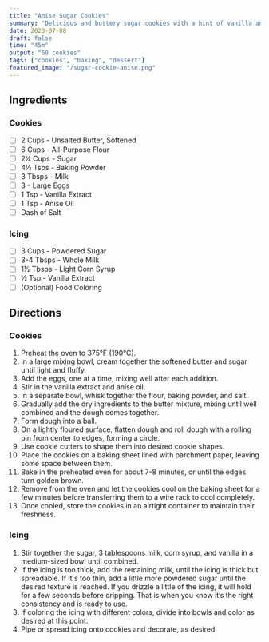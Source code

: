 ```yaml
---
title: "Anise Sugar Cookies"
summary: "Delicious and buttery sugar cookies with a hint of vanilla and anise"
date: 2023-07-08
draft: false
time: "45m"
output: "60 cookies"
tags: ["cookies", "baking", "dessert"]
featured_image: "/sugar-cookie-anise.png"
---
```


## Ingredients

### Cookies

- [ ] 2 Cups - Unsalted Butter, Softened
- [ ] 6 Cups - All-Purpose Flour
- [ ] 2¼ Cups - Sugar
- [ ] 4½ Tsps - Baking Powder
- [ ] 3 Tbsps - Milk
- [ ] 3 - Large Eggs
- [ ] 1 Tsp - Vanilla Extract
- [ ] 1 Tsp - Anise Oil
- [ ] Dash of Salt

### Icing

- [ ] 3 Cups - Powdered Sugar
- [ ] 3-4 Tbsps - Whole Milk
- [ ] 1½ Tbsps - Light Corn Syrup
- [ ] ½ Tsp - Vanilla Extract
- [ ] (Optional) Food Coloring

## Directions

### Cookies

1. Preheat the oven to 375°F (190°C).
2. In a large mixing bowl, cream together the softened butter and sugar until light and fluffy.
3. Add the eggs, one at a time, mixing well after each addition.
4. Stir in the vanilla extract and anise oil.
5. In a separate bowl, whisk together the flour, baking powder, and salt.
6. Gradually add the dry ingredients to the butter mixture, mixing until well combined and the dough comes together.
7. Form dough into a ball.
8. On a lightly floured surface, flatten dough and roll dough with a rolling pin from center to edges, forming a circle.
9. Use cookie cutters to shape them into desired cookie shapes.
10. Place the cookies on a baking sheet lined with parchment paper, leaving some space between them.
11. Bake in the preheated oven for about 7-8 minutes, or until the edges turn golden brown.
12. Remove from the oven and let the cookies cool on the baking sheet for a few minutes before transferring them to a wire rack to cool completely.
13. Once cooled, store the cookies in an airtight container to maintain their freshness.

### Icing

1. Stir together the sugar, 3 tablespoons milk, corn syrup, and vanilla in a medium-sized bowl until combined.
2. If the icing is too thick, add the remaining milk, until the icing is thick but spreadable. If it's too thin, add a little more powdered sugar until the desired texture is reached. If you drizzle a little of the icing, it will hold for a few seconds before dripping. That is when you know it’s the right consistency and is ready to use.
3. If coloring the icing with different colors, divide into bowls and color as desired at this point.
4. Pipe or spread icing onto cookies and decorate, as desired.
